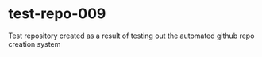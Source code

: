 # test-repo-009
Test repository created as a result of testing out the automated github repo creation system

